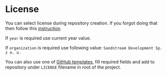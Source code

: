 # License

You can select license during repository creation. If you forgot doing that then follow this [instruction](https://help.github.com/en/articles/adding-a-license-to-a-repository).

If `year` is required use current year value.

If `organization` is required use following value: `Sandstream Development Sp. z o. o.`

You can also use one of [GitHub templates](https://github.com/licenses/license-templates/blob/master/templates/), fill required fields and add to repository under `LICENSE` filename in root of the project.
